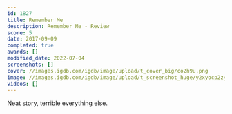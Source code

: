 ```yaml
---
id: 1827
title: Remember Me
description: Remember Me - Review
score: 5
date: 2017-09-09
completed: true
awards: []
modified_date: 2022-07-04
screenshots: []
cover: //images.igdb.com/igdb/image/upload/t_cover_big/co2h9u.png
image: //images.igdb.com/igdb/image/upload/t_screenshot_huge/y2xyocp2zya1fvrps8mx.jpg
videos: []
---
```

Neat story, terrible everything else.